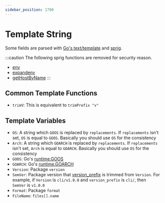 ```yaml
---
sidebar_position: 1700
---
```


# Template String

Some fields are parsed with [Go's text/template](https://pkg.go.dev/text/template) and [sprig](http://masterminds.github.io/sprig/).

:::caution
The following sprig functions are removed for security reason.

* [env](http://masterminds.github.io/sprig/os.html)
* [expandenv](http://masterminds.github.io/sprig/os.html)
* [getHostByName](http://masterminds.github.io/sprig/network.html)
:::

## Common Template Functions

* `trimV`: This is equivalent to `trimPrefix "v"`

## Template Variables

* `OS`: A string which `GOOS` is replaced by `replacements`. If `replacements` isn't set, `OS` is equal to `GOOS`. Basically you should use `OS` for the consistency
* `Arch`: A string which `GOARCH` is replaced by `replacements`. If `replacements` isn't set, `Arch` is equal to `GOARCH`. Basically you should use `OS` for the consistency
* `GOOS`: Go's [runtime.GOOS](https://pkg.go.dev/runtime#pkg-constants)
* `GOARCH`: Go's [runtime.GOARCH](https://pkg.go.dev/runtime#pkg-constants)
* `Version`: Package `version`
* `SemVer`: Package version that [version_prefix](version-prefix.md) is trimmed from `Version`. For example, if `Version` is `cli/v1.0.0` and `version_prefix` is `cli/`, then `SemVer` is `v1.0.0`
* `Format`: Package `format`
* `FileName`: `files[].name`
